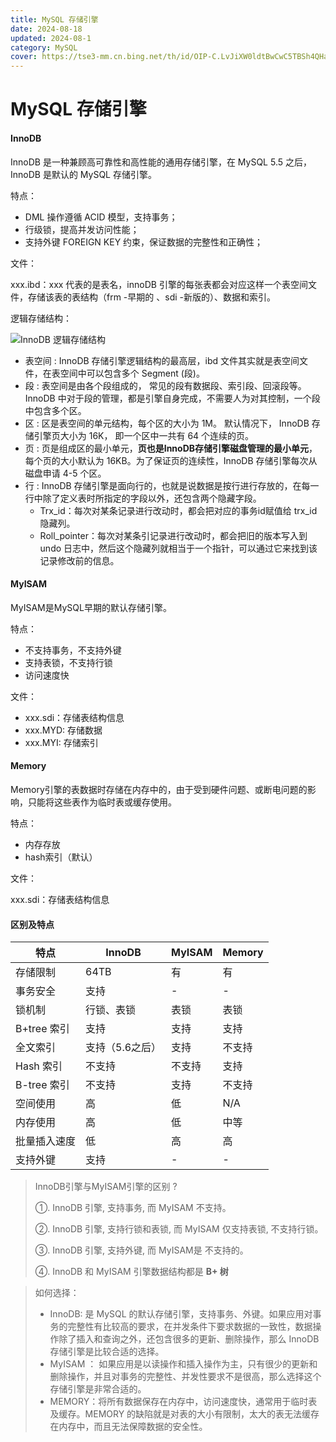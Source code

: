 ```yaml
---
title: MySQL 存储引擎
date: 2024-08-18
updated: 2024-08-1
category: MySQL
cover: https://tse3-mm.cn.bing.net/th/id/OIP-C.LvJiXW0ldtBwCwC5TBSh4QHaEK?w=321&h=180&c=7&r=0&o=5&dpr=1.3&pid=1.7
---
```


# MySQL 存储引擎

#### InnoDB

InnoDB 是一种兼顾高可靠性和高性能的通用存储引擎，在 MySQL 5.5 之后，InnoDB 是默认的 MySQL 存储引擎。

特点：

- DML 操作遵循 ACID 模型，支持事务；
- 行级锁，提高并发访问性能；
- 支持外键 FOREIGN KEY 约束，保证数据的完整性和正确性；

文件：

xxx.ibd：xxx 代表的是表名，innoDB 引擎的每张表都会对应这样一个表空间文件，存储该表的表结构（frm -早期的 、sdi -新版的）、数据和索引。

逻辑存储结构：

![InnoDB 逻辑存储结构](https://web-tlias-mmh.oss-cn-beijing.aliyuncs.com/img/image-20240820141945478.png)

- 表空间 : InnoDB 存储引擎逻辑结构的最高层，ibd 文件其实就是表空间文件，在表空间中可以包含多个 Segment (段)。
- 段 : 表空间是由各个段组成的， 常见的段有数据段、索引段、回滚段等。InnoDB 中对于段的管理，都是引擎自身完成，不需要人为对其控制，一个段中包含多个区。
- 区 : 区是表空间的单元结构，每个区的大小为 1M。 默认情况下， InnoDB 存储引擎页大小为 16K， 即一个区中一共有 64 个连续的页。
- 页 : 页是组成区的最小单元，**页也是InnoDB存储引擎磁盘管理的最小单元**，每个页的大小默认为 16KB。为了保证页的连续性，InnoDB 存储引擎每次从磁盘申请 4-5 个区。
- 行 : InnoDB 存储引擎是面向行的，也就是说数据是按行进行存放的，在每一行中除了定义表时所指定的字段以外，还包含两个隐藏字段。
  - Trx_id：每次对某条记录进行改动时，都会把对应的事务id赋值给 trx_id 隐藏列。
  - Roll_pointer：每次对某条引记录进行改动时，都会把旧的版本写入到 undo 日志中，然后这个隐藏列就相当于一个指针，可以通过它来找到该记录修改前的信息。




#### MyISAM

MyISAM是MySQL早期的默认存储引擎。

特点：

- 不支持事务，不支持外键
- 支持表锁，不支持行锁
- 访问速度快

文件：

- xxx.sdi：存储表结构信息
- xxx.MYD: 存储数据
- xxx.MYI: 存储索引



#### Memory

Memory引擎的表数据时存储在内存中的，由于受到硬件问题、或断电问题的影响，只能将这些表作为临时表或缓存使用。

特点：

- 内存存放
- hash索引（默认）

文件：

xxx.sdi：存储表结构信息



#### 区别及特点

| 特点         | InnoDB          | MyISAM | Memory |
| ------------ | --------------- | ------ | ------ |
| 存储限制     | 64TB            | 有     | 有     |
| 事务安全     | 支持            | -      | -      |
| 锁机制       | 行锁、表锁      | 表锁   | 表锁   |
| B+tree 索引  | 支持            | 支持   | 支持   |
| 全文索引     | 支持（5.6之后） | 支持   | 不支持 |
| Hash 索引    | 不支持          | 不支持 | 支持   |
| B-tree 索引  | 不支持          | 支持   | 不支持 |
| 空间使用     | 高              | 低     | N/A    |
| 内存使用     | 高              | 低     | 中等   |
| 批量插入速度 | 低              | 高     | 高     |
| 支持外键     | 支持            | -      | -      |

> InnoDB引擎与MyISAM引擎的区别 ?
>
> ①. InnoDB 引擎, 支持事务, 而 MyISAM 不支持。
>
> ②. InnoDB 引擎, 支持行锁和表锁, 而 MyISAM 仅支持表锁, 不支持行锁。
>
> ③. InnoDB 引擎, 支持外键, 而 MyISAM是 不支持的。
>
> ④. InnoDB 和 MyISAM 引擎数据结构都是 **B+ 树**



> 如何选择：
>
> - InnoDB: 是 MySQL 的默认存储引擎，支持事务、外键。如果应用对事务的完整性有比较高的要求，在并发条件下要求数据的一致性，数据操作除了插入和查询之外，还包含很多的更新、删除操作，那么 InnoDB 存储引擎是比较合适的选择。
> - MyISAM ： 如果应用是以读操作和插入操作为主，只有很少的更新和删除操作，并且对事务的完整性、并发性要求不是很高，那么选择这个存储引擎是非常合适的。
> - MEMORY：将所有数据保存在内存中，访问速度快，通常用于临时表及缓存。MEMORY 的缺陷就是对表的大小有限制，太大的表无法缓存在内存中，而且无法保障数据的安全性。